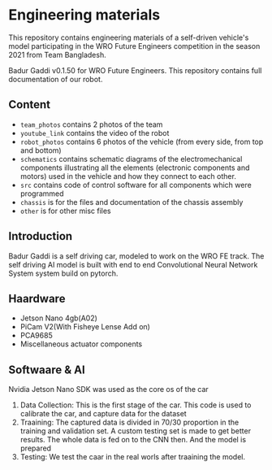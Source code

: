 Engineering materials
====

This repository contains engineering materials of a self-driven vehicle's model participating in the WRO Future Engineers competition in the season 2021 from Team Bangladesh.

Badur Gaddi v0.1.50 for WRO Future Engineers.
This repository contains full documentation of our robot. 

## Content

* `team_photos` contains 2 photos of the team
* `youtube_link` contains the video of the robot 
* `robot_photos` contains 6 photos of the vehicle (from every side, from top and bottom)
* `schematics` contains schematic diagrams of the electromechanical components illustrating all the elements (electronic components and motors) used in the vehicle and how they connect to each other.
* `src` contains code of control software for all components which were programmed
* `chassis` is for the files and documentation of the chassis assembly
* `other` is for other misc files 

## Introduction

Badur Gaddi is a self driving car, modeled to work on the WRO FE track. The self driving AI model is built with end to end Convolutional Neural Network System system build on pytorch.

## Haardware

+ Jetson Nano 4gb(A02)
+ PiCam V2(With Fisheye Lense Add on)
+ PCA9685
+ Miscellaneous actuator components

## Softwaare & AI

Nvidia Jetson Nano SDK was used as the core os of the car

1. Data Collection: This is the first stage of the car. This code is used to calibrate the car, and capture data for the dataset
2. Traaining: The captured data is divided in 70/30 proportion in the training and validation set. A custom testing set is made to get better results. The whole data is fed on to the CNN then. And the model is prepared
3. Testing: We test the caar in the real worls after traaining the model.


